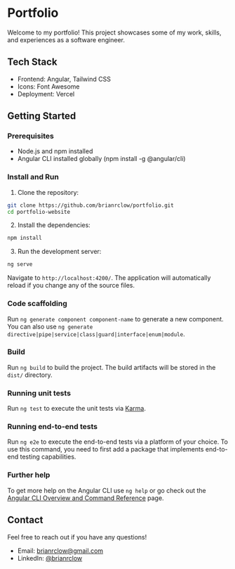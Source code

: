# Portfolio

Welcome to my portfolio! This project showcases some of my work, skills, and experiences as a software engineer.

## Tech Stack

* Frontend: Angular, Tailwind CSS
* Icons: Font Awesome
* Deployment: Vercel

## Getting Started

### Prerequisites
* Node.js and npm installed
* Angular CLI installed globally (npm install -g @angular/cli)

### Install and Run

1. Clone the repository:
```sh
git clone https://github.com/brianrclow/portfolio.git
cd portfolio-website
```

2. Install the dependencies:
```sh
npm install
```

3. Run the development server:
```sh
ng serve
```
Navigate to `http://localhost:4200/`. The application will automatically reload if you change any of the source files.

### Code scaffolding

Run `ng generate component component-name` to generate a new component. You can also use `ng generate directive|pipe|service|class|guard|interface|enum|module`.

### Build

Run `ng build` to build the project. The build artifacts will be stored in the `dist/` directory.

### Running unit tests

Run `ng test` to execute the unit tests via [Karma](https://karma-runner.github.io).

### Running end-to-end tests

Run `ng e2e` to execute the end-to-end tests via a platform of your choice. To use this command, you need to first add a package that implements end-to-end testing capabilities.

### Further help

To get more help on the Angular CLI use `ng help` or go check out the [Angular CLI Overview and Command Reference](https://angular.dev/tools/cli) page.


## Contact

Feel free to reach out if you have any questions!

* Email: brianrclow@gmail.com
* LinkedIn: [@brianrclow](https://www.linkedin.com/in/brianrclow/)